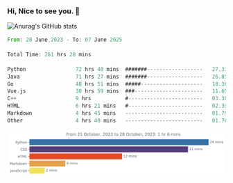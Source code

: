 ### Hi, Nice to see you. 👋

<!--
**EtherFin/EtherFin** is a ✨ _special_ ✨ repository because its `README.md` (this file) appears on your GitHub profile.

Here are some ideas to get you started:

- 🔭 I’m currently working on ...
- 🌱 I’m currently learning ...
- 👯 I’m looking to collaborate on ...
- 🤔 I’m looking for help with ...
- 💬 Ask me about ...
- 📫 How to reach me: ...
- 😄 Pronouns: ...
- ⚡ Fun fact: ...
-->


![Anurag's GitHub stats](https://github-readme-stats.vercel.app/api?username=EtherFin&bg_color=30,e96443,e97f43,e99943,e9b443,e9ce43,e9e843,d3e943,bee943,a9e943,94e943&title_color=fff&text_color=000&show_icons=true&icon_color=000)


<!--START_SECTION:waka-->

```rust
From: 28 June 2023 - To: 07 June 2025

Total Time: 261 hrs 28 mins

Python                72 hrs 40 mins  #######------------------   27.31 %
Java                  71 hrs 27 mins  #######------------------   26.85 %
Go                    48 hrs 51 mins  #####--------------------   18.36 %
Vue.js                30 hrs 59 mins  ###----------------------   11.65 %
C++                   9 hrs           #------------------------   03.38 %
HTML                  6 hrs 21 mins   #------------------------   02.39 %
Markdown              4 hrs 45 mins   -------------------------   01.79 %
Other                 4 hrs 40 mins   -------------------------   01.76 %
```

<!--END_SECTION:waka-->

<img
  src="https://github.com/EtherFin/EtherFin/blob/master/images/stat.svg"
  alt="Work Dashboard"
/>


